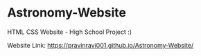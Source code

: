 # Astronomy-Website
HTML CSS Website - High School Project :)

Website Link: https://pravinravi001.github.io/Astronomy-Website/

